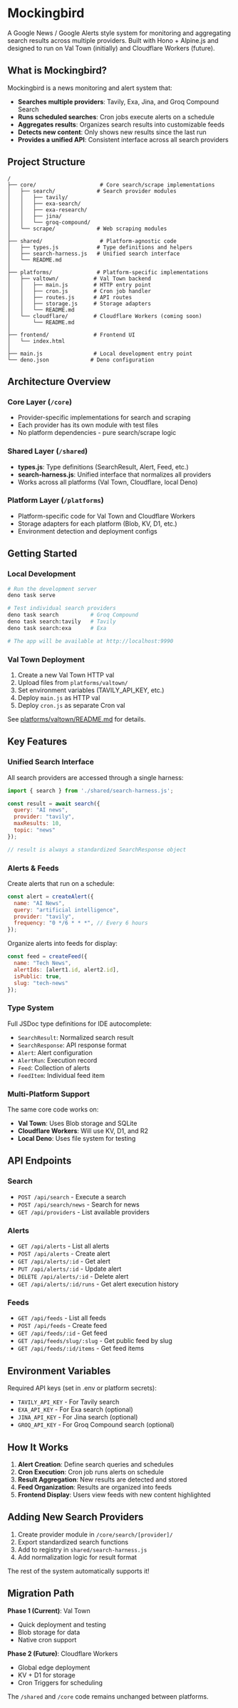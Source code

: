 # Mockingbird

A Google News / Google Alerts style system for monitoring and aggregating search results across multiple providers. Built with Hono + Alpine.js and designed to run on Val Town (initially) and Cloudflare Workers (future).

## What is Mockingbird?

Mockingbird is a news monitoring and alert system that:
- **Searches multiple providers**: Tavily, Exa, Jina, and Groq Compound Search
- **Runs scheduled searches**: Cron jobs execute alerts on a schedule
- **Aggregates results**: Organizes search results into customizable feeds
- **Detects new content**: Only shows new results since the last run
- **Provides a unified API**: Consistent interface across all search providers

## Project Structure

```
/
├── core/                    # Core search/scrape implementations
│   ├── search/             # Search provider modules
│   │   ├── tavily/
│   │   ├── exa-search/
│   │   ├── exa-research/
│   │   ├── jina/
│   │   └── groq-compound/
│   └── scrape/             # Web scraping modules
│
├── shared/                  # Platform-agnostic code
│   ├── types.js            # Type definitions and helpers
│   ├── search-harness.js   # Unified search interface
│   └── README.md
│
├── platforms/              # Platform-specific implementations
│   ├── valtown/           # Val Town backend
│   │   ├── main.js        # HTTP entry point
│   │   ├── cron.js        # Cron job handler
│   │   ├── routes.js      # API routes
│   │   ├── storage.js     # Storage adapters
│   │   └── README.md
│   └── cloudflare/        # Cloudflare Workers (coming soon)
│       └── README.md
│
├── frontend/              # Frontend UI
│   └── index.html
│
├── main.js                # Local development entry point
└── deno.json             # Deno configuration
```

## Architecture Overview

### Core Layer (`/core`)
- Provider-specific implementations for search and scraping
- Each provider has its own module with test files
- No platform dependencies - pure search/scrape logic

### Shared Layer (`/shared`)
- **types.js**: Type definitions (SearchResult, Alert, Feed, etc.)
- **search-harness.js**: Unified interface that normalizes all providers
- Works across all platforms (Val Town, Cloudflare, local Deno)

### Platform Layer (`/platforms`)
- Platform-specific code for Val Town and Cloudflare Workers
- Storage adapters for each platform (Blob, KV, D1, etc.)
- Environment detection and deployment configs

## Getting Started

### Local Development

```bash
# Run the development server
deno task serve

# Test individual search providers
deno task search          # Groq Compound
deno task search:tavily   # Tavily
deno task search:exa      # Exa

# The app will be available at http://localhost:9990
```

### Val Town Deployment

1. Create a new Val Town HTTP val
2. Upload files from `platforms/valtown/`
3. Set environment variables (TAVILY_API_KEY, etc.)
4. Deploy `main.js` as HTTP val
5. Deploy `cron.js` as separate Cron val

See [platforms/valtown/README.md](./platforms/valtown/README.md) for details.

## Key Features

### Unified Search Interface

All search providers are accessed through a single harness:

```javascript
import { search } from './shared/search-harness.js';

const result = await search({
  query: "AI news",
  provider: "tavily",
  maxResults: 10,
  topic: "news"
});

// result is always a standardized SearchResponse object
```

### Alerts & Feeds

Create alerts that run on a schedule:

```javascript
const alert = createAlert({
  name: "AI News",
  query: "artificial intelligence",
  provider: "tavily",
  frequency: "0 */6 * * *", // Every 6 hours
});
```

Organize alerts into feeds for display:

```javascript
const feed = createFeed({
  name: "Tech News",
  alertIds: [alert1.id, alert2.id],
  isPublic: true,
  slug: "tech-news"
});
```

### Type System

Full JSDoc type definitions for IDE autocomplete:

- `SearchResult`: Normalized search result
- `SearchResponse`: API response format
- `Alert`: Alert configuration
- `AlertRun`: Execution record
- `Feed`: Collection of alerts
- `FeedItem`: Individual feed item

### Multi-Platform Support

The same core code works on:
- **Val Town**: Uses Blob storage and SQLite
- **Cloudflare Workers**: Will use KV, D1, and R2
- **Local Deno**: Uses file system for testing

## API Endpoints

### Search
- `POST /api/search` - Execute a search
- `POST /api/search/news` - Search for news
- `GET /api/providers` - List available providers

### Alerts
- `GET /api/alerts` - List all alerts
- `POST /api/alerts` - Create alert
- `GET /api/alerts/:id` - Get alert
- `PUT /api/alerts/:id` - Update alert
- `DELETE /api/alerts/:id` - Delete alert
- `GET /api/alerts/:id/runs` - Get alert execution history

### Feeds
- `GET /api/feeds` - List all feeds
- `POST /api/feeds` - Create feed
- `GET /api/feeds/:id` - Get feed
- `GET /api/feeds/slug/:slug` - Get public feed by slug
- `GET /api/feeds/:id/items` - Get feed items

## Environment Variables

Required API keys (set in .env or platform secrets):
- `TAVILY_API_KEY` - For Tavily search
- `EXA_API_KEY` - For Exa search (optional)
- `JINA_API_KEY` - For Jina search (optional)
- `GROQ_API_KEY` - For Groq Compound search (optional)

## How It Works

1. **Alert Creation**: Define search queries and schedules
2. **Cron Execution**: Cron job runs alerts on schedule
3. **Result Aggregation**: New results are detected and stored
4. **Feed Organization**: Results are organized into feeds
5. **Frontend Display**: Users view feeds with new content highlighted

## Adding New Search Providers

1. Create provider module in `/core/search/[provider]/`
2. Export standardized search functions
3. Add to registry in `shared/search-harness.js`
4. Add normalization logic for result format

The rest of the system automatically supports it!

## Migration Path

**Phase 1 (Current)**: Val Town
- Quick deployment and testing
- Blob storage for data
- Native cron support

**Phase 2 (Future)**: Cloudflare Workers
- Global edge deployment
- KV + D1 for storage
- Cron Triggers for scheduling

The `/shared` and `/core` code remains unchanged between platforms.


